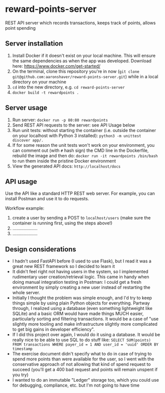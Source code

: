 # reward-points-server

REST API server which records transactions, keeps track of points, allows point
spending

## Server installation

1. Install Docker if it doesn't exist on your local machine. This will ensure
 the same dependencies as when the app was developed. Download here:
https://www.docker.com/get-started/
1. On the terminal, clone this repository you're in now
 (`git clone git@github.com:aaronshaver/reward-points-server.git`) while in a
 local directory on your machine
1. `cd` into the new directory, e.g. `cd reward-points-server`
1. `docker build -t rewardpoints .`

## Server usage

1. Run server: `docker run -p 80:80 rewardpoints`
1. Send REST API requests to the server: see API Usage below
1. Run unit tests: without starting the container (i.e. outside the container on
your localhost with Python 3 installed): `python3 -m unittest discover app/.`
1. If for some reason the unit tests won't work on your environment, you can
comment out (with `#` hash sign) the CMD line in the Dockerfile, rebuild the image
and then do: `docker run -it rewardpoints /bin/bash` to run them inside the
 pristine Docker environment
1. View the generated API docs: `http://localhost/docs`

## API usage

Use the API like a standard HTTP REST web server. For example, you can
install Postman and use it to do requests.

Workflow example:

1. create a user by sending a POST to `localhost/users` (make sure the
 container is running first, using the steps above!)
1. ....................
1. ....................

## Design considerations

* I hadn't used FastAPI before (I used to use Flask), but I read it was a great
 new REST framework so I decided to learn it
* It didn't feel right not having users in the system, so I implemented
 rudimentary user creation/retrieval logic. This came in handy when doing manual
 integration testing in Postman: I could get a fresh environment by simply
 creating a new user instead of restarting the whole server.
* Initially I thought the problem was simple enough, and I'd try to keep things
 simple by using plain Python objects for everything. Partway through, I
 realized using a database (even something lightweight like SQLite) and a basic
 ORM would have made things MUCH easier, particularly sorting and filtering
 transactions. It would be a case of "use slightly more tooling and make
 infrastructure slightly more complicated to get big gains in developer
 efficiency".
* If I did this project over again, I would do it using a database. It would be
really nice to be able to use SQL to do stuff like: `SELECT SUM(points) FROM
 transactions WHERE payer_id = 1 AND user_id = 'uuid' ORDER BY timestamp`
* The exercise document didn't specify what to do in case of trying to spend
 more points than were available for the user, so I went with the conservative
 approach of not allowing that kind of spend request to succeed (you'll get a
 400 bad request and points will remain unspent if you try)
* I wanted to do an immutable "Ledger" storage too, which you could use for
 debugging, compliance, etc. but I'm not going to have time